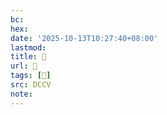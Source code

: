 ```yaml
---
bc:
hex:
date: '2025-10-13T10:27:40+08:00'
lastmod:
title: 􅉥
url: 􅉥
tags: [𩍏]
src: DCCV
note:
---
```

